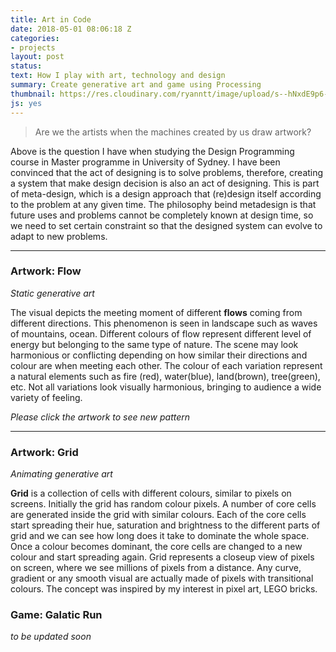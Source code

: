 ```yaml
---
title: Art in Code
date: 2018-05-01 08:06:18 Z
categories:
- projects
layout: post
status: 
text: How I play with art, technology and design
summary: Create generative art and game using Processing
thumbnail: https://res.cloudinary.com/ryanntt/image/upload/s--hNxdE9p6--/v1525530830/art-in-code/art-in-code-thumbnail.png
js: yes
---
```



> Are we the artists when the machines created by us draw artwork?


Above is the question I have when studying the Design Programming course in Master programme in University of Sydney. I have been convinced that the act of designing is to solve problems, therefore, creating a system that make design decision is also an act of designing. This is part of meta-design, which is a design approach that (re)design itself according to the problem at any given time. The philosophy beind metadesign is that future uses and problems cannot be completely known at design time, so we need to set certain constraint so that the designed system can evolve to adapt to new problems.

<hr>

### Artwork: Flow
*Static generative art*

The visual depicts the meeting moment of different **flows** coming from different directions. This phenomenon is seen in landscape such as waves of mountains, ocean. Different colours of flow represent different level of energy but belonging to the same type of nature. The scene may look harmonious or conflicting depending on how similar their directions and colour are when meeting each other. The colour of each variation represent a natural elements such as fire (red), water(blue), land(brown), tree(green), etc. Not all variations look visually harmonious, bringing to audience a wide variety of feeling.

*Please click the artwork to see new pattern*

<canvas style="margin-left:auto; margin-right: auto; display:block" data-processing-sources="/js/flow.pde"></canvas>

<hr>

### Artwork: Grid
*Animating generative art*

**Grid** is a collection of cells with different colours, similar to pixels on screens. Initially the grid has random colour pixels. A number of core cells are generated inside the grid with similar colours. Each of the core cells start spreading their hue, saturation and brightness to the different parts of grid and we can see how long does it take to dominate the whole space. Once a colour becomes dominant, the core cells are changed to a new colour and start spreading again. Grid represents a closeup view of pixels on screen, where we see millions of pixels from a distance. Any curve, gradient or any smooth visual are actually made of pixels with transitional colours. The concept was inspired by my interest in pixel art, LEGO bricks.

<canvas style="margin-left:auto; margin-right: auto; display:block" data-processing-sources="/js/grid.pde"></canvas>

### Game: Galatic Run
*to be updated soon*